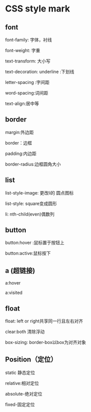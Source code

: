 # CSS style mark

## font

font-family: 字体，衬线

font-weight: 字重

text-transform: 大小写

text-decoration:  underline :下划线

letter-spacing :字间距

word-spacing:词间距

text-align:居中等

## border

margin:外边距

border：边框

padding:内边距

border-radius:边框圆角大小

## list

list-style-image: 更改li的 圆点图标 

list-style: square变成圆形

li: nth-child(even)偶数列

## button

button:hover :鼠标置于按钮上

button:active:鼠标按下

## a (超链接)

a:hover

a:visited

## float

float: left or right共享同一行且左右对齐

clear:both 清除浮动

box-sizing: border-box以box为对齐对象

## Position（定位）

static 静态定位

relative:相对定位

absolute-绝对定位

fixed-固定定位 